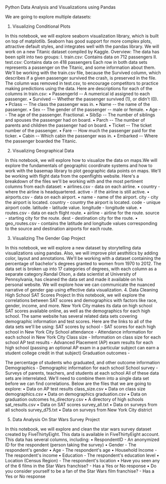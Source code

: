 Python Data Analysis and Visualizations using Pandas

We are going to explore multiple datasets:

1. Visualizing Conditional Plots

In this notebook, we will explore seaborn visualization library, which is built on top of matplotlib. Seaborn has good support for more complex plots, attractive default styles, and integrates well with the pandas library. We will work on a new Titanic dataset compiled by Kaggle.
Overview:
The data has been split into two groups:
I.	train.csv: Contains data on 712 passengers
II.	test.csv: Contains data on 418 passengers
Each row in both data sets represents a passenger on the Titanic, and some information about them. We'll be working with the train.csv file, because the Survived column, which describes if a given passenger survived the crash, is preserved in the file. The column was removed in test.csv, to encourage competitors to practice making predictions using the data. Here are descriptions for each of the columns in train.csv:
• PassengerId -- A numerical id assigned to each passenger.
• Survived -- Whether the passenger survived (1), or didn't (0).
• Pclass -- The class the passenger was in.
• Name -- the name of the passenger.
• Sex -- The gender of the passenger -- male or female.
• Age -- The age of the passenger. Fractional.
• SibSp -- The number of siblings and spouses the passenger had on board.
• Parch -- The number of parents and children the passenger had on board.
• Ticket -- The ticket number of the passenger.
• Fare -- How much the passenger paid for the ticker.
• Cabin -- Which cabin the passenger was in.
• Embarked -- Where the passenger boarded the Titanic.

2. Visualizing Geographical Data

In this notebook, we will explore how to visualize the data on maps.We will explore the fundamentals of geographic coordinate systems and how to work with the basemap library to plot geographic data points on maps. We'll be working with flight data from the openflights website. Here's a breakdown of the files we'll be working with and the most pertinent columns from each dataset:
•	airlines.csv - data on each airline.
•	country - where the airline is headquartered. active - if the airline is still active.
•	airports.csv - data on each airport.
•	name - name of the airport. city - city the airport is located. country - country the airport is located. code - unique airport code. latitude - latitude value. longitude - longitude value.
•	routes.csv - data on each flight route.
•	airline - airline for the route. source - starting city for the route. dest - destination city for the route.
•	geo_routes.csv - contains the latitude and longitude values corresponding to the source and destination airports for each route. 

3. Visualizing The Gender Gap Project

In this notebook, we will explore a new dataset by storytelling data visualizations using pandas. Also, we will improve plot aesthitics by adding color, layout and annotations. We'll be working with a dataset containing the percentage of bachelor's degrees granted to women from 1970 to 2012. The data set is broken up into 17 categories of degrees, with each column as a separate category.Randal Olson, a data scientist at University of Pennsylvania, has cleaned the data set and made it available on his personal website. We will explore how we can communicate the nuanced narrative of gender gap using effective data visualization.
4. Data Cleaning High School SAT Scores Project 
In this notebook, we will explore the correlations between SAT scores and demographics with factors like race, gender, income, and more. New York City makes its data on high school SAT scores available online, as well as the demographics for each high school. 
The same website has several related data sets covering demographic information and test scores. Here are the links to all of the data sets we'll be using:
SAT scores by school - SAT scores for each high school in New York City School attendance - Attendance information for each school in New York City Class size - Information on class size for each school AP test results - Advanced Placement (AP) exam results for each high school (passing an optional AP exam in a particular subject can earn a student college credit in that subject) Graduation outcomes - 

The percentage of students who graduated, and other outcome information Demographics - Demographic information for each school School survey - Surveys of parents, teachers, and students at each school All of these data sets are interrelated. We'll need to combine them into a single data set before we can find correlations.
Below are the files that we are going to explore:
•	Data on AP test results class_size.csv
•	Data on class size demographics.csv
•	Data on demographics graduation.csv
•	Data on graduation outcomes hs_directory.csv
•	A directory of high schools sat_results.csv
•	Data on SAT scores survey_all.txt
•	Data on surveys from all schools survey_d75.txt
•	Data on surveys from New York City district 
 
 5. Data Analysis On Star Wars Survey Project
 
In this notebook, we will explore and clean the star wars survey dataset created by FiveThirtyEight. This data is available in FiveThirtyEight account.
This data has several columns, including:
• RespondentID - An anonymized ID for the respondent (person taking the survey)
 • Gender - The respondent's gender • Age - The respondent's age
 • Household Income - The respondent's income 
 • Education - The respondent's education level
 • Location (Census Region) - The respondent's location 
 • Have you seen any of the 6 films in the Star Wars franchise? - Has a Yes or No response
 • Do you consider yourself to be a fan of the Star Wars film franchise? - Has a Yes or No response
 
 
 
 

